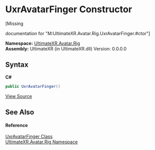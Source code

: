 # UxrAvatarFinger Constructor 
 

\[Missing <summary> documentation for "M:UltimateXR.Avatar.Rig.UxrAvatarFinger.#ctor"\]

**Namespace:**&nbsp;<a href="N_UltimateXR_Avatar_Rig">UltimateXR.Avatar.Rig</a><br />**Assembly:**&nbsp;UltimateXR (in UltimateXR.dll) Version: 0.0.0.0

## Syntax

**C#**<br />
``` C#
public UxrAvatarFinger()
```

<a href="UltimateXR/Scripts/Avatar/Rig/UxrAvatarFinger.cs" rel="noopener noreferrer" title="View the source code">View Source</a><br />

## See Also


#### Reference
<a href="T_UltimateXR_Avatar_Rig_UxrAvatarFinger">UxrAvatarFinger Class</a><br /><a href="N_UltimateXR_Avatar_Rig">UltimateXR.Avatar.Rig Namespace</a><br />